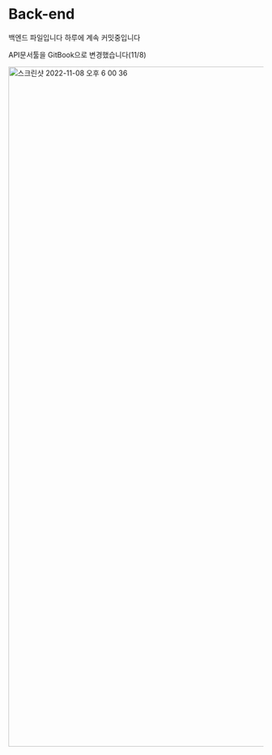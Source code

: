 # Back-end

백엔드 파일입니다 하루에 계속 커밋중입니다

API문서툴을 GitBook으로 변경했습니다(11/8)

<img width="1343" alt="스크린샷 2022-11-08 오후 6 00 36" src="https://user-images.githubusercontent.com/91926476/200521037-f9bbfc74-dab5-4d74-8ced-08198a955319.png">

